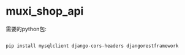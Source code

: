 # muxi_shop_api

需要的python包:

```bash

pip install mysqlclient django-cors-headers djangorestframework

```